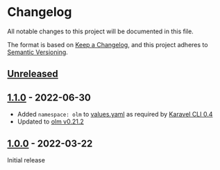 # Changelog

All notable changes to this project will be documented in this file.

The format is based on [Keep a Changelog](https://keepachangelog.com/en/1.0.0/),
and this project adheres to [Semantic Versioning](https://semver.org/spec/v2.0.0.html).

## [Unreleased]

## [1.1.0] - 2022-06-30

- Added `namespace: olm` to [values.yaml](chart/values.yaml) as required by [Karavel CLI 0.4](https://github.com/karavel-io/cli/releases/tag/v0.4.0)
- Updated to [olm v0.21.2](https://github.com/operator-framework/operator-lifecycle-manager/releases/tag/v0.21.2)

## [1.0.0] - 2022-03-22

Initial release

[unreleased]: https://github.com/karavel-io/platform-component-olm/compare/1.1.0...HEAD
[1.1.0]: https://github.com/karavel-io/platform-component-olm/compare/1.0.0...1.1.0
[1.0.0]: https://github.com/karavel-io/platform-component-olm/releases/tag/1.0.0
